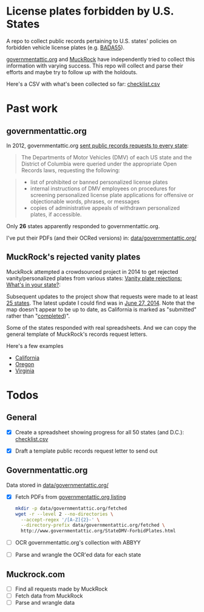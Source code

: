 
# License plates forbidden by U.S. States

A repo to collect public records pertaining to U.S. states' policies on forbidden vehicle license plates (e.g. [BADA55](https://www.muckrock.com/news/archives/2014/jun/27/rejected-vanity-plates-ma-mt-nj/)).

[governmentattic.org](http://www.governmentattic.org/StateDMV-ForbidPlates.html) and [MuckRock](https://www.muckrock.com/news/archives/2014/may/05/vanity-plate-rejections-whats-your-state/) have independently tried to collect this information with varying success. This repo will collect and parse their efforts and maybe try to follow up with the holdouts.

Here's a CSV with what's been collected so far: [checklist.csv](checklist.csv)


# Past work

## governmentattic.org

In 2012, governmentattic.org [sent public records requests to every state](http://www.governmentattic.org/StateDMV-ForbidPlates.html):

> The Departments of Motor Vehicles (DMV) of each US state and the District of Columbia were queried under the appropriate Open Records laws, requesting the following:

> - list of prohibited or banned personalized license plates
> - internal instructions of DMV employees on procedures for screening personalized license plate applications for offensive or objectionable words, phrases, or messages
> - copies of administrative appeals of withdrawn personalized plates, if accessible.

Only __26__ states apparently responded to governmentattic.org.

I've put their PDFs (and their OCRed versions) in: [data/governmentattic.org/](data/governmentattic.org/)


## MuckRock's rejected vanity plates

MuckRock attempted a crowdsourced project in 2014 to get rejected vanity/personalized plates from various states: [Vanity plate rejections: What's in your state?](https://www.muckrock.com/news/archives/2014/may/05/vanity-plate-rejections-whats-your-state/):


Subsequent updates to the project show that requests were made to at least [25 states](https://www.muckrock.com/news/archives/2014/may/27/vanity-plate-rejections-update/). The latest update I could find was in [June 27, 2014](https://www.muckrock.com/news/archives/2014/jun/27/rejected-vanity-plates-ma-mt-nj/). Note that the map doesn't appear to be up to date, as California is marked as "submitted" rather than "[completed](https://www.muckrock.com/news/archives/2014/may/27/vanity-plate-rejections-update/))".



Some of the states responded with real spreadsheets. And we can copy the general template of MuckRock's records request letters.

Here's a few examples

- [California](https://www.muckrock.com/foi/california-52/rejected-personalized-aka-vanity-license-plates-in-2013-department-of-motor-vehicles-11655/)
- [Oregon](https://www.muckrock.com/foi/oregon-158/rejected-personalized-aka-vanity-license-plates-in-2013-oregon-11590/)
- [Virginia](https://www.muckrock.com/foi/virginia-128/list-of-all-rejected-personalized-virginia-license-plates-in-2013-9837/)



# Todos


## General

- [x] Create a spreadsheet showing progress for all 50 states (and D.C.): [checklist.csv](checklist.csv)
- [x] Draft a template public records request letter to send out


## Governmentattic.org

Data stored in [data/governmentattic.org/](data/governmentattic.org/)

- [x] Fetch PDFs from [governmentattic.org listing](http://www.governmentattic.org/StateDMV-ForbidPlates.html)

  ```sh
  mkdir -p data/governmentattic.org/fetched
  wget -r --level 2 --no-directories \
    --accept-regex '/[A-Z]{2}-' \
    --directory-prefix data/governmentattic.org/fetched \
    http://www.governmentattic.org/StateDMV-ForbidPlates.html
  ```

- [ ] OCR governmentattic.org's collection with ABBYY
- [ ] Parse and wrangle the OCR'ed data for each state



## Muckrock.com

- [ ] Find all requests made by MuckRock
- [ ] Fetch data from MuckRock
- [ ] Parse and wrangle data
